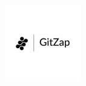 <div align="center">
    <picture>
        <source media="(prefers-color-scheme: dark)" srcset="https://raw.githubusercontent.com/mohammadzainabbas/gitzap/dev/assets/logo_light.png?raw=true">
        <source media="(prefers-color-scheme: light)" srcset="https://raw.githubusercontent.com/mohammadzainabbas/gitzap/dev/assets/logo_dark.png?raw=true">
        <img alt="GitZap Icon" src="https://raw.githubusercontent.com/mohammadzainabbas/gitzap/dev/assets/logo_dark.png?raw=true" width="40%">
</picture>
</div>

